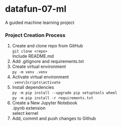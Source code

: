 # datafun-07-ml
A guided machine learning project



### Project Creation Process
1. Create and clone repo from GitHub<br>
    `git clone <repo>`<br>
    Include README.md
2. Add .gitignore and requirements.txt
3. Create virtual environment <br>
   `py -m venv .venv`
4. Activate virtual environment<br>
   `.venv\Scripts\activate`
5. Install dependencies<br>
    `py -m pip install --upgrade pip setuptools wheel`<br>
    `py -m pip install -r requirements.txt`
6. Create a New Jupyter Notebook<br>
    .ipynb extension<br>
    select kernel
7. Add, commit and push changes to Github